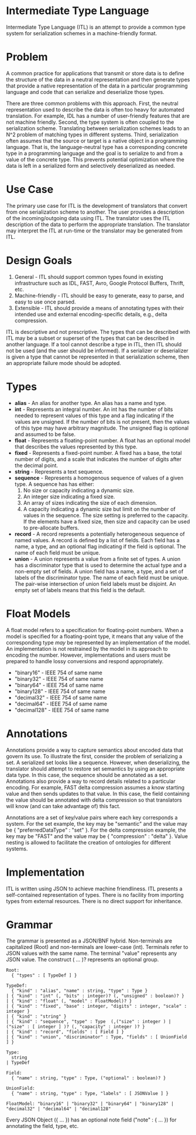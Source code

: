 Intermediate Type Language
==========================

Intermediate Type Language (ITL) is an attempt to provide a common
type system for serialization schemes in a machine-friendly format.

# Problem
A common practice for applications that transmit or store data is to
define the structure of the data in a neutral representation and then
generate types that provide a native representation of the data in a
particular programming language and code that can serialize and
deserialize those types.

There are three common problems with this approach.  First, the
neutral representation used to describe the data is often too heavy
for automated translation.  For example, IDL has a number of
user-friendly features that are not machine friendly.  Second, the
type system is often coupled to the serialization scheme.
Translating between serialization schemes leads to an N^2 problem of
matching types in different systems.  Third, serialization often
assumes that the source or target is a native object in a programming
language.  That is, the language-neutral type has a corresponding
concrete type in a programming language and the goal is to serialize
to and from a value of the concrete type.  This prevents potential
optimization where the data is left in a serialized form and
selectively deserialized as needed.

# Use Case

The primary use case for ITL is the development of translators that
convert from one serialization scheme to another.  The user provides a
description of the incoming/outgoing data using ITL.  The translator
uses the ITL description of the data to perform the appropriate
translation.  The translator may interpret the ITL at run-time or the
translator may be generated from ITL.

# Design Goals

1. General - ITL should support common types found in existing
   infrastructure such as IDL, FAST, Avro, Google Protocol Buffers,
   Thrift, etc.
2. Machine-friendly - ITL should be easy to generate, easy to parse,
   and easy to use once parsed.
3. Extensible - ITL should provide a means of annotating types with
   their intended use and external encoding-specific details, e.g., delta
   compression.

ITL is descriptive and not prescriptive.  The types that can be
described with ITL may be a subset or superset of the types that can
be described in another language.  If a tool cannot describe a type in
ITL, then ITL should not be used (and the user should be informed).
If a serializer or deserializer is given a type that cannot be
represented in that serialization scheme, then an appropriate failure
mode should be adopted.

# Types

- **alias** - An alias for another type.  An alias has a name and type.
- **int** - Represents an integral number.  An int has the number of
  bits needed to represent values of this type and a flag indicating
  if the values are unsigned.  If the number of bits is not present,
  then the values of this type may have arbitrary magnitude.  The
  unsigned flag is optional and assumed to be false.
- **float** - Represents a floating-point number.  A float has an
  optional model that describes the values represented by this
  type.
- **fixed** - Represents a fixed-point number.  A fixed has a base,
  the total number of digits, and a scale that indicates the number of
  digits after the decimal point.
- **string** - Represents a text sequence.
- **sequence** - Represents a homogenous sequence of values of a given
  type.  A sequence has has either:
  1. No size or capacity indicating a dynamic size.
  2. An integer size indicating a fixed size.
  3. An array of sizes indicating the size of each dimension.
  4. A capacity indicating a dynamic size but limit on the number of values in the sequence.
  The size setting is preferred to the capacity.  If the elements
  have a fixed size, then size and capacity can be used to
  pre-allocate buffers.
- **record** - A record represents a potentially heterogeneous sequence of
  named values.  A record is defined by a list of fields.  Each field
  has a name, a type, and an optional flag indicating if the field is
  optional.  The name of each field must be unique.
- **union** - A union represents a value from a finite set of types.
  A union has a discriminator type that is used to determine the
  actual type and a non-empty set of fields.  A union field has a name, a type,
  and a set of labels of the discriminator type.  The name of each
  field must be unique.  The pair-wise intersection of union field
  labels must be disjoint.  An empty set of labels means
  that this field is the default.

# Float Models

A float model refers to a specification for floating-point numbers.
When a model is specified for a floating-point type, it means that any
value of the corresponding type *may* be represented by an
implementation of the model.  An implementation is not restrained by
the model in its approach to encoding the number.  However,
implementations and users must be prepared to handle lossy conversions
and respond appropriately.

- "binary16" - IEEE 754 of same name
- "binary32" - IEEE 754 of same name
- "binary64" - IEEE 754 of same name
- "binary128" - IEEE 754 of same name
- "decimal32" - IEEE 754 of same name
- "decimal64" - IEEE 754 of same name
- "decimal128" - IEEE 754 of same name

# Annotations

Annotations provide a way to capture semantics about encoded data that
govern its use.  To illustrate
the first, consider the problem of serializing a set.  A serialized
set looks like a sequence.  However, when deserializing, the
translator should attempt to restore set semantics by using an
appropriate data type.  In this case, the sequence should
be annotated as a set.  Annotations also provide a way to record
details related to a particular encoding.  For example, FAST delta
compression assumes a know starting value and then sends updates to
that value.  In this case, the field containing the value should be
annotated with delta compression so that translators will know (and
can take advantage of) this fact.

Annotations are a set of key/value pairs where each key corresponds a
system.  For the set example, the key may be "semantic" and the value
may be { "preferredDataType" : "set" }.  For the delta compression
example, the key may be "FAST" and the value may be { "compression" :
"delta" }.  Value nesting is allowed to facilitate the creation of
ontologies for different systems.

# Implementation

ITL is written using JSON to achieve machine friendliness.  ITL
presents a self-contained representation of types.  There is no
facility from importing types from external resources.  There is no
direct support for inheritance.

# Grammar

The grammar is presented as a JSON/BNF hybrid.  Non-terminals are
capitalized (Root) and non-terminals are lower-case (int).
Terminals refer to JSON values with the same name.  The terminal
"value" represents any JSON value.  The construct ( ... )? represents
an optional group.

```
Root:
  { "types" : [ TypeDef ] }

TypeDef:
  { "kind" : "alias", "name" : string, "type" : Type }
| { "kind" : "int" (, "bits" : integer)? (, "unsigned" : boolean)? }
| { "kind" : "float" (, "model" : FloatModel)? }
| { "kind" : "fixed", "base" : integer, "digits" : integer, "scale" : integer }
| { "kind" : "string" }
| { "kind" : "sequence", "type" : Type  (,("size" : integer ) | ("size" : [ integer ] )? (, "capacity" : integer )? }
| { "kind" : "record", "fields" : [ Field ] }
| { "kind" : "union", "discriminator" : Type, "fields" : [ UnionField ] }

Type:
  string
| TypeDef

Field:
  { "name" : string, "type" : Type, ("optional" : boolean)? }

UnionField:
  { "name" : string, "type" : Type, "labels" : [ JSONValue ] }

FloatModel: "binary16" | "binary32" | "binary64" | "binary128" | "decimal32" | "decimal64" | "decimal128"
```

Every JSON Object ({ ... }) has an optional note field ("note" : {
... }) for annotating the field, type, etc.
